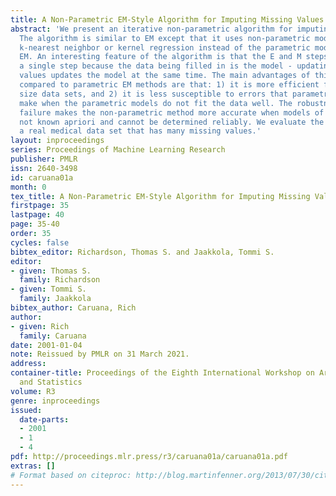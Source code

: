 ```yaml
---
title: A Non-Parametric EM-Style Algorithm for Imputing Missing Values
abstract: 'We present an iterative non-parametric algorithm for imputing missing values.
  The algorithm is similar to EM except that it uses non-parametric models such as
  k-nearest neighbor or kernel regression instead of the parametric models used with
  EM. An interesting feature of the algorithm is that the E and M steps collapse into
  a single step because the data being filled in is the model - updating the filled-in
  values updates the model at the same time. The main advantages of this approach
  compared to parametric EM methods are that: 1) it is more efficient for moderate
  size data sets, and 2) it is less susceptible to errors that parametric methods
  make when the parametric models do not fit the data well. The robustness to model
  failure makes the non-parametric method more accurate when models of the data are
  not known apriori and cannot be determined reliably. We evaluate the method using
  a real medical data set that has many missing values.'
layout: inproceedings
series: Proceedings of Machine Learning Research
publisher: PMLR
issn: 2640-3498
id: caruana01a
month: 0
tex_title: A Non-Parametric EM-Style Algorithm for Imputing Missing Values
firstpage: 35
lastpage: 40
page: 35-40
order: 35
cycles: false
bibtex_editor: Richardson, Thomas S. and Jaakkola, Tommi S.
editor:
- given: Thomas S.
  family: Richardson
- given: Tommi S.
  family: Jaakkola
bibtex_author: Caruana, Rich
author:
- given: Rich
  family: Caruana
date: 2001-01-04
note: Reissued by PMLR on 31 March 2021.
address:
container-title: Proceedings of the Eighth International Workshop on Artificial Intelligence
  and Statistics
volume: R3
genre: inproceedings
issued:
  date-parts:
  - 2001
  - 1
  - 4
pdf: http://proceedings.mlr.press/r3/caruana01a/caruana01a.pdf
extras: []
# Format based on citeproc: http://blog.martinfenner.org/2013/07/30/citeproc-yaml-for-bibliographies/
---
```


